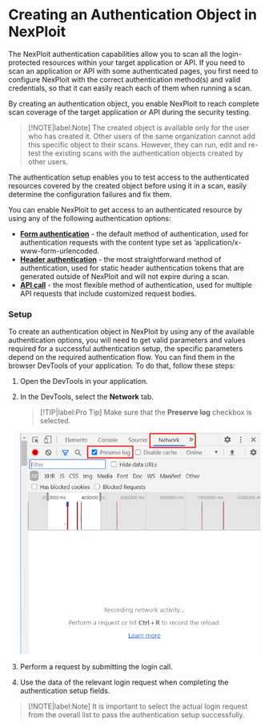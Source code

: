 # Creating an Authentication Object in NexPloit

The NexPloit authentication capabilities allow you to scan all the login-protected resources within your target application or API. If you need to scan an application  or API with some authenticated pages, you first need to configure NexPloit with the correct authentication method(s) and valid credentials, so that it can easily reach each of them when running a scan. 

By creating an authentication object, you enable NexPloit to reach complete scan coverage of the target application or API during the security testing. 

>[!NOTE|label:Note]
The created object is available only for the user who has created it. Other users of the same organization cannot add this specific object to their scans. However, they can run, edit and re-test the existing scans with the authentication objects created by other users.

The authentication setup enables you to test access to the authenticated resources covered by the created object before using it in a scan, easily determine the configuration failures and fix them. 

You can enable NexPloit to get access to an authenticated resource by using any of the following authentication options:
* [**Form authentication**](guide/np-web-ui/scanning/managing-authentications/types/form-authentication.md) - the default method of authentication, used for authentication requests with the content type set as ‘application/x-www-form-urlencoded.   
* [**Header authentication**](guide/np-web-ui/scanning/managing-authentications/types/header-authentication.md) - the most straightforward method of authentication, used for static header authentication tokens that are generated outside of NexPloit and will not expire during a scan.  
* [**API call**](guide/np-web-ui/scanning/managing-authentications/types/api-call.md) - the most flexible method of authentication, used  for multiple API requests that include customized request bodies. 

### Setup <!-- {docsify-ignore} -->
To create an authentication object in NexPloit by using any of the available authentication options, you will need to get valid parameters and values required for a successful authentication setup, the specific parameters depend on the required authentication flow. You can find them in the browser DevTools of your application. To do that, follow these steps:
1. Open the DevTools in your application.
2. In the DevTools, select the **Network** tab.

    > [!TIP|label:Pro Tip]
Make sure that the **Preserve log** checkbox is selected.

   ![Preserve-log](media/preserve-log.png ':size=45%')

3. Perform a request by submitting the login call.  
4. Use the data of the relevant login request when completing the authentication setup fields.

  >[!NOTE|label:Note]
  It is important to select the actual login request from the overall list to pass the authentication setup successfully. 


